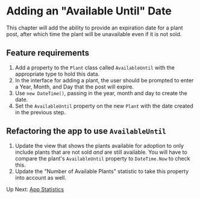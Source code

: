# Adding an "Available Until" Date

This chapter will add the ability to provide an expiration date for a plant post, after which time the plant will be unavailable even if it is not sold.

## Feature requirements

1. Add a property to the `Plant` class called `AvailableUntil` with the appropriate type to hold this data.
1. In the interface for adding a plant, the user should be prompted to enter a Year, Month, and Day that the post will expire.
1. Use `new DateTime()`, passing in the year, month and day to create the date.
1. Set the `AvailableUntil` property on the new `Plant` with the date created in the previous step.

## Refactoring the app to use `AvailableUntil`

1. Update the view that shows the plants available for adoption to only include plants that are not sold _and_ are still available. You will have to compare the plant's `AvailableUntil` property to `DateTime.Now` to check this.
1. Update the "Number of Available Plants" statistic to take this property into account as well.

Up Next: [App Statistics](./extravert-stats.md)
